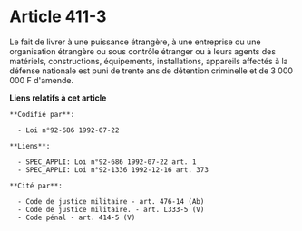 # Article 411-3

Le fait de livrer à une puissance étrangère, à une entreprise ou une organisation étrangère ou sous contrôle étranger ou à
leurs agents des matériels, constructions, équipements, installations, appareils affectés à la défense nationale est puni de
trente ans de détention criminelle et de 3 000 000 F d'amende.

**Liens relatifs à cet article**

	**Codifié par**:

	  - Loi n°92-686 1992-07-22

	**Liens**:

	  - SPEC_APPLI: Loi n°92-686 1992-07-22 art. 1
	  - SPEC_APPLI: Loi n°92-1336 1992-12-16 art. 373

	**Cité par**:

	  - Code de justice militaire - art. 476-14 (Ab)
	  - Code de justice militaire. - art. L333-5 (V)
	  - Code pénal - art. 414-5 (V)
